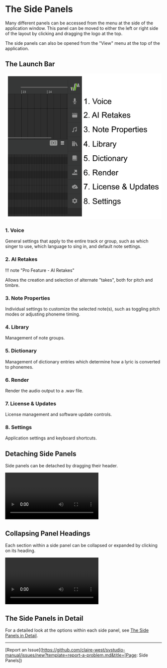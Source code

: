 # The Side Panels

Many different panels can be accessed from the menu at the side of the application window. This panel can be moved to either the left or right side of the layout by clicking and dragging the logo at the top.

The side panels can also be opened from the "View" menu at the top of the application.

## The Launch Bar

![Each Icon in the Launch Bar](../img/workspace/side-panel.png)

### 1. Voice
General settings that apply to the entire track or group, such as which singer to use, which language to sing in, and default note settings.

### 2. AI Retakes

!!! note "Pro Feature - AI Retakes"

Allows the creation and selection of alternate "takes", both for pitch and timbre.

### 3. Note Properties
Individual settings to customize the selected note(s), such as toggling pitch modes or adjusting phoneme timing.

### 4. Library
Management of note groups.

### 5. Dictionary
Management of dictionary entries which determine how a lyric is converted to phonemes.

### 6. Render
Render the audio output to a .wav file.

### 7. License & Updates
License management and software update controls.

### 8. Settings
Application settings and keyboard shortcuts.

## Detaching Side Panels

Side panels can be detached by dragging their header.

![type:video](../img/workspace/side-panel-detach.mp4)

## Collapsing Panel Headings

Each section within a side panel can be collapsed or expanded by clicking on its heading.

![type:video](../img/workspace/side-panel-section-collapse.mp4)

## The Side Panels in Detail

For a detailed look at the options within each side panel, see [The Side Panels in Detail](../advanced/side-panels.md).

---

[Report an Issue](https://github.com/claire-west/svstudio-manual/issues/new?template=report-a-problem.md&title=[Page: Side Panels])